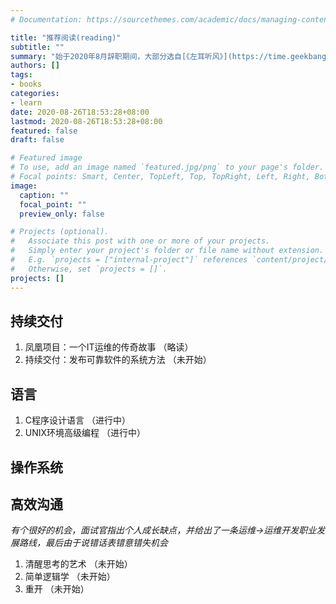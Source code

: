```yaml
---
# Documentation: https://sourcethemes.com/academic/docs/managing-content/

title: "推荐阅读(reading)"
subtitle: ""
summary: "始于2020年8月辞职期间，大部分选自[《左耳听风》](https://time.geekbang.org/column/intro/48)"
authors: []
tags:
- books
categories:
- learn
date: 2020-08-26T18:53:28+08:00
lastmod: 2020-08-26T18:53:28+08:00
featured: false
draft: false

# Featured image
# To use, add an image named `featured.jpg/png` to your page's folder.
# Focal points: Smart, Center, TopLeft, Top, TopRight, Left, Right, BottomLeft, Bottom, BottomRight.
image:
  caption: ""
  focal_point: ""
  preview_only: false

# Projects (optional).
#   Associate this post with one or more of your projects.
#   Simply enter your project's folder or file name without extension.
#   E.g. `projects = ["internal-project"]` references `content/project/deep-learning/index.md`.
#   Otherwise, set `projects = []`.
projects: []
---
```


## 持续交付

1. 凤凰项目：一个IT运维的传奇故事  （略读）
2. 持续交付：发布可靠软件的系统方法  （未开始）

## 语言

1. C程序设计语言  （进行中）
2. UNIX环境高级编程  （进行中）

## 操作系统

## 高效沟通

*有个很好的机会，面试官指出个人成长缺点，并给出了一条运维->运维开发职业发展路线，最后由于说错话表错意错失机会*

1. 清醒思考的艺术 （未开始）
2. 简单逻辑学  （未开始）
3. 重开  （未开始）

